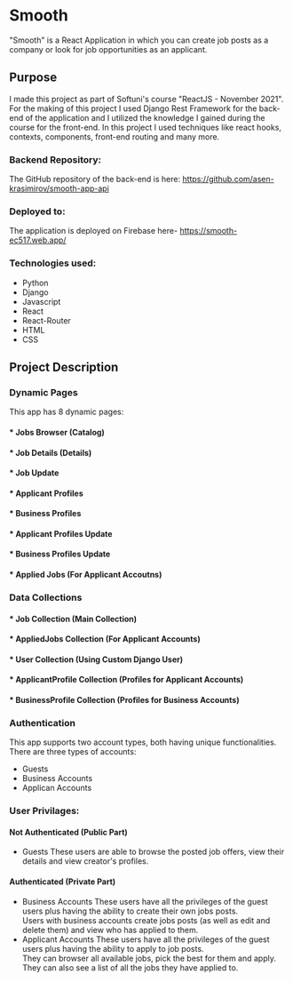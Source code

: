 # Smooth
"Smooth" is a React Application in which you can create job posts as a company or look for job opportunities as an applicant.

## Purpose
I made this project as part of Softuni's course "ReactJS - November 2021". For the making of this project I used Django Rest Framework for the back-end of the application and I utilized the knowledge I gained during the course for the front-end. In this project I used techniques like react hooks, contexts, components, front-end routing and many more.

### Backend Repository:
The GitHub repository of the back-end is here: https://github.com/asen-krasimirov/smooth-app-api

### Deployed to:
The application is deployed on Firebase here- https://smooth-ec517.web.app/

### Technologies used:
* Python 
* Django
* Javascript
* React
* React-Router
* HTML
* CSS

## Project Description
### Dynamic Pages
This app has 8 dynamic pages:
#### * Jobs Browser (Catalog)
#### * Job Details (Details)
#### * Job Update
#### * Applicant Profiles
#### * Business Profiles
#### * Applicant Profiles Update
#### * Business Profiles Update
#### * Applied Jobs (For Applicant Accoutns)

### Data Collections
#### * Job Collection (Main Collection)
#### * AppliedJobs Collection (For Applicant Accounts)
#### * User Collection (Using Custom Django User)
#### * ApplicantProfile Collection (Profiles for Applicant Accounts)
#### * BusinessProfile Collection (Profiles for Business Accounts)

### Authentication
This app supports two account types, both having unique functionalities.
There are three types of accounts:
* Guests
* Business Accounts
* Applican Accounts

### User Privilages:
#### Not Authenticated (Public Part)
* Guests
These users are able to browse the posted job offers, view their details and view creator's profiles.
#### Authenticated (Private Part)
* Business Accounts
These users have all the privileges of the guest users plus having the ability to create their own jobs posts.<br>
Users with business accounts create jobs posts (as well as edit and delete them) and view who has applied to them.
* Applicant Accounts
These users have all the privileges of the guest users plus having the ability to apply to job posts.<br>
They can browser all available jobs, pick the best for them and apply. They can also see a list of all the jobs they have applied to.
